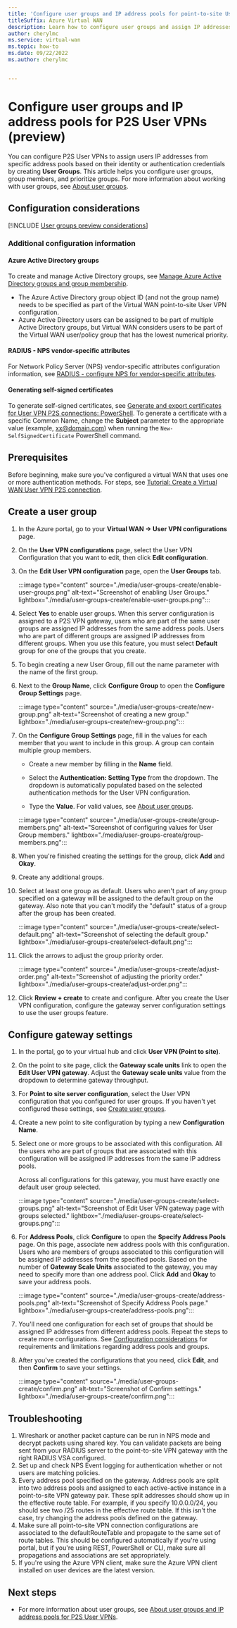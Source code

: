 ```yaml
---
title: 'Configure user groups and IP address pools for point-to-site User VPNs'
titleSuffix: Azure Virtual WAN
description: Learn how to configure user groups and assign IP addresses from specific address pools based on identity or authentication credentials.
author: cherylmc
ms.service: virtual-wan
ms.topic: how-to
ms.date: 09/22/2022
ms.author: cherylmc


---
```

# Configure user groups and IP address pools for P2S User VPNs (preview)

You can configure P2S User VPNs to assign users IP addresses from specific address pools based on their identity or authentication credentials by creating **User Groups**. This article helps you configure user groups, group members, and prioritize groups. For more information about working with user groups, see [About user groups](user-groups-about.md).

## Configuration considerations

[!INCLUDE [User groups preview considerations](../../includes/virtual-wan-user-groups-considerations.md)]

### Additional configuration information

#### Azure Active Directory groups

To create and manage Active Directory groups, see [Manage Azure Active Directory groups and group membership](../active-directory/fundamentals/how-to-manage-groups.md).

* The Azure Active Directory group object ID (and not the group name) needs to be specified as part of the Virtual WAN point-to-site User VPN configuration.
* Azure Active Directory users can be assigned to be part of multiple Active Directory groups, but Virtual WAN considers users to be part of the Virtual WAN user/policy group that has the lowest numerical priority.

#### RADIUS - NPS vendor-specific attributes

For Network Policy Server (NPS) vendor-specific attributes configuration information, see [RADIUS - configure NPS for vendor-specific attributes](user-groups-radius.md).

#### Generating self-signed certificates

To generate self-signed certificates, see [Generate and export certificates for User VPN P2S connections: PowerShell](certificates-point-to-site.md). To generate a certificate with a specific Common Name, change the **Subject** parameter to the appropriate value (example, xx@domain.com) when running the `New-SelfSignedCertificate` PowerShell command.

## Prerequisites

Before beginning, make sure you've configured a virtual WAN that uses one or more authentication methods. For steps, see [Tutorial: Create a Virtual WAN User VPN P2S connection](virtual-wan-point-to-site-portal.md).

## Create a user group

1. In the Azure portal, go to your **Virtual WAN -> User VPN configurations** page.

1. On the **User VPN configurations** page, select the User VPN Configuration that you want to edit, then click **Edit configuration**.

1. On the **Edit User VPN configuration** page, open the **User Groups** tab.

   :::image type="content" source="./media/user-groups-create/enable-user-groups.png" alt-text="Screenshot of enabling User Groups." lightbox="./media/user-groups-create/enable-user-groups.png":::

1. Select **Yes** to enable user groups. When this server configuration is assigned to a P2S VPN gateway, users who are part of the same user groups are assigned IP addresses from the same address pools. Users who are part of different groups are assigned IP addresses from different groups. When you use this feature, you must select **Default** group for one of the groups that you create.

1. To begin creating a new User Group, fill out the name parameter with the name of the first group.

1. Next to the **Group Name**, click **Configure Group** to open the **Configure Group Settings** page.

    :::image type="content" source="./media/user-groups-create/new-group.png" alt-text="Screenshot of creating a new group." lightbox="./media/user-groups-create/new-group.png":::

1. On the **Configure Group Settings** page, fill in the values for each member that you want to include in this group. A group can contain multiple group members.

   * Create a new member by filling in the **Name** field.

   * Select the **Authentication: Setting Type** from the dropdown. The dropdown is automatically populated based on the selected authentication methods for the User VPN configuration.

   * Type the **Value**. For valid values, see [About user groups](user-groups-about.md).

   :::image type="content" source="./media/user-groups-create/group-members.png" alt-text="Screenshot of configuring values for User Group members." lightbox="./media/user-groups-create/group-members.png":::

1. When you're finished creating the settings for the group, click **Add** and **Okay**.

1. Create any additional groups.

1. Select at least one group as default. Users who aren't part of any group specified on a gateway will be assigned to the default group on the gateway. Also note that you can't modify the "default" status of a group after the group has been created.

   :::image type="content" source="./media/user-groups-create/select-default.png" alt-text="Screenshot of selecting the default group." lightbox="./media/user-groups-create/select-default.png":::

1. Click the arrows to adjust the group priority order.

   :::image type="content" source="./media/user-groups-create/adjust-order.png" alt-text="Screenshot of adjusting the priority order." lightbox="./media/user-groups-create/adjust-order.png":::

1. Click **Review + create** to create and configure. After you create the User VPN configuration, configure the gateway server configuration settings to use the user groups feature.

## Configure gateway settings

1. In the portal, go to your virtual hub and click **User VPN (Point to site)**.

1. On the point to site page, click the **Gateway scale units** link to open the **Edit User VPN gateway**. Adjust the **Gateway scale units** value from the dropdown to determine gateway throughput.

1. For **Point to site server configuration**, select the User VPN configuration that you configured for user groups. If you haven't yet configured these settings, see [Create user groups](user-groups-create.md).

1. Create a new point to site configuration by typing a new **Configuration Name**.
1. Select one or more groups to be associated with this configuration. All the users who are part of groups that are associated with this configuration will be assigned IP addresses from the same IP address pools.

   Across all configurations for this gateway, you must have exactly one default user group selected.

   :::image type="content" source="./media/user-groups-create/select-groups.png" alt-text="Screenshot of Edit User VPN gateway page with groups selected." lightbox="./media/user-groups-create/select-groups.png":::

1. For **Address Pools**, click **Configure** to open the **Specify Address Pools** page. On this page, associate new address pools with this configuration. Users who are members of groups associated to this configuration will be assigned IP addresses from the specified pools. Based on the number of **Gateway Scale Units** associated to the gateway, you may need to specify more than one address pool. Click **Add** and **Okay** to save your address pools.

   :::image type="content" source="./media/user-groups-create/address-pools.png" alt-text="Screenshot of Specify Address Pools page." lightbox="./media/user-groups-create/address-pools.png":::

1. You'll need one configuration for each set of groups that should be assigned IP addresses from different address pools. Repeat the steps to create more configurations. See [Configuration considerations](#configuration-considerations) for requirements and limitations regarding address pools and groups.

1. After you've created the configurations that you need, click **Edit**, and then **Confirm** to save your settings.

   :::image type="content" source="./media/user-groups-create/confirm.png" alt-text="Screenshot of Confirm settings." lightbox="./media/user-groups-create/confirm.png":::

## Troubleshooting

1. Wireshark or another packet capture can be run in NPS mode and decrypt packets using shared key. You can validate packets are being sent from your RADIUS server to the point-to-site VPN gateway with the right RADIUS VSA configured.
1. Set up and check NPS Event logging for authentication whether or not users are matching policies.
1. Every address pool specified on the gateway. Address pools are split into two address pools and assigned to each active-active instance in a point-to-site VPN gateway pair. These split addresses should show up in the effective route table. For example, if you specify 10.0.0.0/24, you should see two /25 routes in the effective route table. If this isn't the case, try changing the address pools defined on the gateway.
1. Make sure all point-to-site VPN connection configurations are associated to the defaultRouteTable and propagate to the same set of route tables. This should be configured automatically if you're using portal, but if you're using REST, PowerShell or CLI, make sure all propagations and associations are set appropriately.
1. If you're using the Azure VPN client, make sure the Azure VPN client installed on user devices are the latest version.

## Next steps

* For more information about user groups, see [About user groups and IP address pools for P2S User VPNs](user-groups-about.md).
